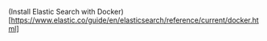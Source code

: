 (Install Elastic Search with Docker)[https://www.elastic.co/guide/en/elasticsearch/reference/current/docker.html]

